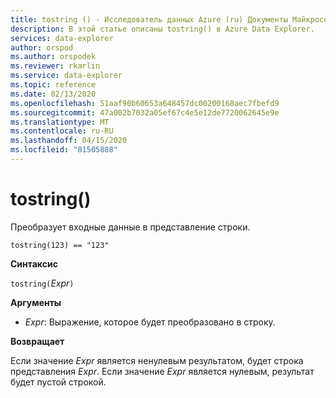 ```yaml
---
title: tostring () - Исследователь данных Azure (ru) Документы Майкрософт
description: В этой статье описаны tostring() в Azure Data Explorer.
services: data-explorer
author: orspod
ms.author: orspodek
ms.reviewer: rkarlin
ms.service: data-explorer
ms.topic: reference
ms.date: 02/13/2020
ms.openlocfilehash: 51aaf90b60653a648457dc00200168aec7fbefd9
ms.sourcegitcommit: 47a002b7032a05ef67c4e5e12de7720062645e9e
ms.translationtype: MT
ms.contentlocale: ru-RU
ms.lasthandoff: 04/15/2020
ms.locfileid: "81505888"
---
```

# <a name="tostring"></a>tostring()

Преобразует входные данные в представление строки.

```kusto
tostring(123) == "123"
```

**Синтаксис**

`tostring(`*Expr*`)`

**Аргументы**

* *Expr*: Выражение, которое будет преобразовано в строку. 

**Возвращает**

Если значение *Expr* является ненулевым результатом, будет строка представления *Expr*.
Если значение *Expr* является нулевым, результат будет пустой строкой.
 